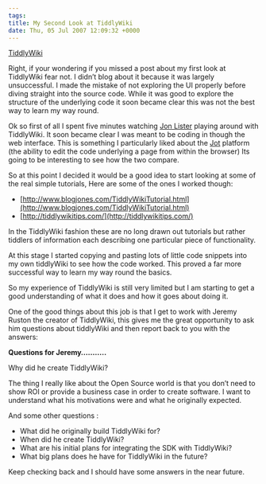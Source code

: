 ```yaml
---
tags: 
title: My Second Look at TiddlyWiki
date: Thu, 05 Jul 2007 12:09:32 +0000
---
```

[TiddlyWiki](http://www.tiddlywiki.com/)

Right, if your wondering if you missed a post about my first look at TiddlyWiki fear not. I didn’t blog about it because it was largely unsuccessful. I made the mistake of not exploring the UI properly before diving straight into the source code. While it was good to explore the structure of the underlying code it soon became clear this was not the best way to learn my way round. 

Ok so first of all I spent five minutes watching [Jon Lister](http://jayfresh.wordpress.com)  playing around with TiddlyWiki. It soon became clear I was meant to be coding in though the web interface. This is something I particularly liked about the [Jot](http://www.jot.com) platform (the ability to edit the code underlying a page from within the browser) Its going to be interesting to see how the two compare.

So at this point I decided it would be a good idea to start looking at some of the real simple tutorials, Here are some of the ones I worked though:

*   [http://www.blogjones.com/TiddlyWikiTutorial.html](http://www.blogjones.com/TiddlyWikiTutorial.html)
*   [http://tiddlywikitips.com/](http://tiddlywikitips.com/)

In the TiddlyWiki fashion these are no long drawn out tutorials but rather tiddlers of information each describing one particular piece of functionality.

At this stage I started copying and pasting lots of little code snippets into my own tiddlyWiki to see how the code worked. This proved a far more successful way to learn my way round the basics.

So my experience of TiddlyWiki is still very limited but I am starting to get a good understanding of what it does and how it goes about doing it.

One of the good things about this job is that I get to work with Jeremy Ruston the creator of TiddlyWiki, this gives me the great opportunity to ask him questions about tiddlyWiki and then report back to you with the answers:

**Questions for Jeremy………..**

Why did he create TiddlyWiki?  

The thing I really like about the Open Source world is that you don’t need to show ROI or provide a business case in order to create software. I want to understand what his motivations were and what he originally expected.

And some other questions : 

*   What did he originally build TiddlyWiki for? 
*   When did he create TiddlyWiki?
*   What are his initial plans for integrating the SDK with TiddlyWiki? 
*   What big plans does he have for TiddlyWiki in the future?  

Keep checking back and I should have some answers in the near future.
